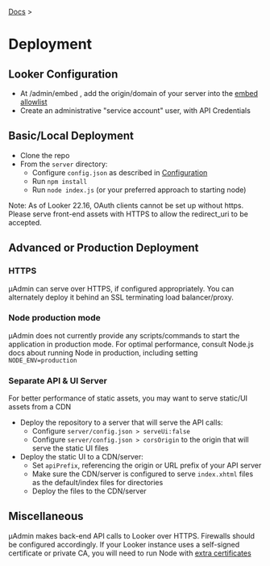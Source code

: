 [Docs](index.md) >

# Deployment

## Looker Configuration

- At /admin/embed , add the origin/domain of your server into the [embed allowlist](https://docs.looker.com/admin-options/platform/embed)
- Create an administrative "service account" user, with API Credentials

## Basic/Local Deployment

- Clone the repo
- From the `server` directory:
	- Configure `config.json` as described in [Configuration](configuration.md)
	- Run `npm install`
	- Run `node index.js` (or your preferred approach to starting node)

Note: As of Looker 22.16, OAuth clients cannot be set up without https. Please serve front-end assets with HTTPS to allow the redirect_uri to be accepted.

## Advanced or Production Deployment

### HTTPS

μAdmin can serve over HTTPS, if configured appropriately. You can alternately deploy it behind an SSL terminating load balancer/proxy.

### Node production mode

μAdmin does not currently provide any scripts/commands to start the application in production mode. For optimal performance, consult Node.js docs about running Node in production, including setting `NODE_ENV=production`


### Separate API & UI Server

For better performance of static assets, you may want to serve static/UI assets from a CDN

- Deploy the repository to a server that will serve the API calls:
	- Configure `server/config.json > serveUi:false`
	- Configure `server/config.json > corsOrigin` to the origin that will serve the static UI files
- Deploy the static UI to a CDN/server:
	- Set `apiPrefix`, referencing the origin or URL prefix of your API server
	- Make sure the CDN/server is configured to serve `index.xhtml` files as the default/index files for directories
	- Deploy the files to the CDN/server

## Miscellaneous

μAdmin makes back-end API calls to Looker over HTTPS. Firewalls should be configured accordingly. If your Looker instance uses a self-signed certificate or private CA, you will need to run Node with [extra certificates](https://nodejs.org/api/cli.html#cli_node_extra_ca_certs_file)